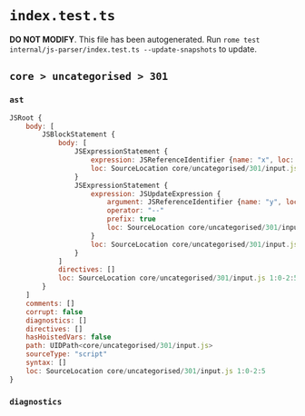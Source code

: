 # `index.test.ts`

**DO NOT MODIFY**. This file has been autogenerated. Run `rome test internal/js-parser/index.test.ts --update-snapshots` to update.

## `core > uncategorised > 301`

### `ast`

```javascript
JSRoot {
	body: [
		JSBlockStatement {
			body: [
				JSExpressionStatement {
					expression: JSReferenceIdentifier {name: "x", loc: SourceLocation core/uncategorised/301/input.js 1:2-1:3 (x)}
					loc: SourceLocation core/uncategorised/301/input.js 1:2-1:3
				}
				JSExpressionStatement {
					expression: JSUpdateExpression {
						argument: JSReferenceIdentifier {name: "y", loc: SourceLocation core/uncategorised/301/input.js 2:2-2:3 (y)}
						operator: "--"
						prefix: true
						loc: SourceLocation core/uncategorised/301/input.js 2:0-2:3
					}
					loc: SourceLocation core/uncategorised/301/input.js 2:0-2:3
				}
			]
			directives: []
			loc: SourceLocation core/uncategorised/301/input.js 1:0-2:5
		}
	]
	comments: []
	corrupt: false
	diagnostics: []
	directives: []
	hasHoistedVars: false
	path: UIDPath<core/uncategorised/301/input.js>
	sourceType: "script"
	syntax: []
	loc: SourceLocation core/uncategorised/301/input.js 1:0-2:5
}
```

### `diagnostics`

```

```
